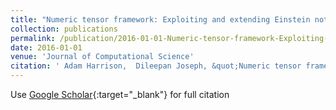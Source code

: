 ```yaml
---
title: "Numeric tensor framework: Exploiting and extending Einstein notation"
collection: publications
permalink: /publication/2016-01-01-Numeric-tensor-framework-Exploiting-and-extending-Einstein-notation
date: 2016-01-01
venue: 'Journal of Computational Science'
citation: ' Adam Harrison,  Dileepan Joseph, &quot;Numeric tensor framework: Exploiting and extending Einstein notation.&quot; Journal of Computational Science, 2016.'
---
```

Use [Google Scholar](https://scholar.google.com/scholar?q=Numeric+tensor+framework:+Exploiting+and+extending+Einstein+notation){:target="_blank"} for full citation